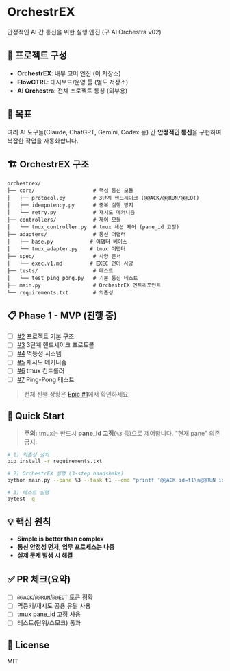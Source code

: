# OrchestrEX

안정적인 AI 간 통신을 위한 실행 엔진 (구 AI Orchestra v02)

## 🎯 프로젝트 구성

- **OrchestrEX**: 내부 코어 엔진 (이 저장소)
- **FlowCTRL**: 대시보드/운영 툴 (별도 저장소)
- **AI Orchestra**: 전체 프로젝트 통칭 (외부용)

## 🚀 목표

여러 AI 도구들(Claude, ChatGPT, Gemini, Codex 등) 간 **안정적인 통신**을 구현하여 복잡한 작업을 자동화합니다.

## 🏗️ OrchestrEX 구조

```
orchestrex/
├── core/                   # 핵심 통신 모듈
│   ├── protocol.py         # 3단계 핸드셰이크 (@@ACK/@@RUN/@@EOT)
│   ├── idempotency.py      # 중복 실행 방지
│   └── retry.py            # 재시도 메커니즘
├── controllers/            # 제어 모듈
│   └── tmux_controller.py  # tmux 세션 제어 (pane_id 고정)
├── adapters/               # 통신 어댑터
│   ├── base.py            # 어댑터 베이스
│   └── tmux_adapter.py    # tmux 어댑터
├── spec/                   # 사양 문서
│   └── exec.v1.md         # EXEC 언어 사양
├── tests/                  # 테스트
│   └── test_ping_pong.py   # 기본 통신 테스트
├── main.py                 # OrchestrEX 엔트리포인트
└── requirements.txt        # 의존성
```

## 📋 Phase 1 - MVP (진행 중)

- [ ] [#2](https://github.com/ihw33/orchestrex/issues/2) 프로젝트 기본 구조
- [ ] [#3](https://github.com/ihw33/orchestrex/issues/3) 3단계 핸드셰이크 프로토콜
- [ ] [#4](https://github.com/ihw33/orchestrex/issues/4) 멱등성 시스템
- [ ] [#5](https://github.com/ihw33/orchestrex/issues/5) 재시도 메커니즘
- [ ] [#6](https://github.com/ihw33/orchestrex/issues/6) tmux 컨트롤러
- [ ] [#7](https://github.com/ihw33/orchestrex/issues/7) Ping-Pong 테스트

> 전체 진행 상황은 [Epic #1](https://github.com/ihw33/orchestrex/issues/1)에서 확인하세요.

## 🚀 Quick Start

> **주의:** tmux는 반드시 **pane_id 고정**(`%3` 등)으로 제어합니다. "현재 pane" 의존 금지.

```bash
# 1) 의존성 설치
pip install -r requirements.txt

# 2) OrchestrEX 실행 (3-step handshake)
python main.py --pane %3 --task t1 --cmd "printf '@@ACK id=t1\n@@RUN id=t1\n@@EOT id=t1 status=OK\n'"

# 3) 테스트 실행
pytest -q
```

## 💡 핵심 원칙

- **Simple is better than complex**
- **통신 안정성 먼저, 업무 프로세스는 나중**
- **실제 문제 발생 시 해결**

## ✅ PR 체크(요약)

- [ ] `@@ACK`/`@@RUN`/`@@EOT` 토큰 정확
- [ ] 멱등키/재시도 공용 유틸 사용
- [ ] tmux pane_id 고정 사용
- [ ] 테스트(단위/스모크) 통과

## 📝 License

MIT